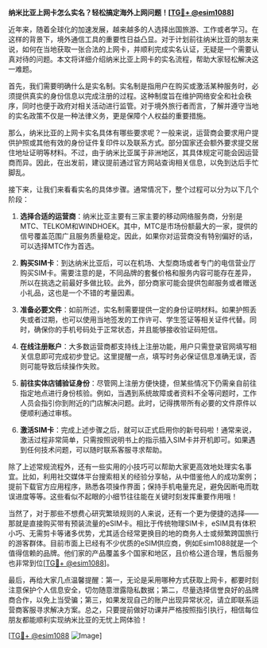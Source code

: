 **纳米比亚上网卡怎么实名？轻松搞定海外上网问题！[[TG💪+ @esim1088](https://t.me/s/esim1088)]**

近年来，随着全球化的加速发展，越来越多的人选择出国旅游、工作或者学习。在这样的背景下，境外通信工具的重要性日益凸显。对于计划前往纳米比亚的朋友来说，如何在当地获取一张合法的上网卡，并顺利完成实名认证，无疑是一个需要认真对待的问题。本文将详细介绍纳米比亚上网卡的实名流程，帮助大家轻松解决这一难题。

首先，我们需要明确什么是实名制。实名制是指用户在购买或激活某种服务时，必须提供真实的身份信息以完成注册的过程。这种制度旨在维护网络安全和社会秩序，同时也便于政府对相关活动进行监管。对于境外旅行者而言，了解并遵守当地的实名政策不仅是一种法律义务，更是保障个人权益的重要措施。

那么，纳米比亚的上网卡实名具体有哪些要求呢？一般来说，运营商会要求用户提供护照或其他有效的身份证件复印件以及联系方式。部分国家还会额外要求提交居住地址证明等材料。不过，由于纳米比亚属于非洲地区，其具体规定可能会因运营商而异。因此，在出发前，建议提前通过官方网站查询相关信息，以免到达后手忙脚乱。

接下来，让我们来看看实名的具体步骤。通常情况下，整个过程可以分为以下几个阶段：

1. **选择合适的运营商**：纳米比亚主要有三家主要的移动网络服务商，分别是MTC、TELKOM和WINDHOEK。其中，MTC是市场份额最大的一家，提供的信号覆盖范围广且服务质量稳定。因此，如果你对运营商没有特别偏好的话，可以选择MTC作为首选。

2. **购买SIM卡**：到达纳米比亚后，可以在机场、大型商场或者专门的电信营业厅购买SIM卡。需要注意的是，不同品牌的套餐价格和服务内容可能存在差异，所以在挑选之前最好多做比较。此外，部分商家可能会提供包邮服务或者赠送小礼品，这也是一个不错的考量因素。

3. **准备必要文件**：如前所述，实名制需要提供一定的身份证明材料。如果护照丢失或者过期，也可以使用当地签发的工作许可、学生签证等相关证件代替。同时，确保你的手机号码处于正常状态，并且能够接收验证码短信。

4. **在线注册账户**：大多数运营商都支持线上注册功能，用户只需登录官网填写相关信息即可完成初步登记。这里提醒一点，填写时务必保证信息准确无误，否则可能导致后续操作失败。

5. **前往实体店铺验证身份**：尽管网上注册方便快捷，但某些情况下仍需亲自前往指定地点进行身份核验。例如，当遇到系统故障或者资料不全等问题时，工作人员会指引你到附近的门店解决问题。此时，记得携带所有必要的文件原件以便顺利通过审核。

6. **激活SIM卡**：完成上述步骤之后，就可以正式启用你的新号码啦！通常来说，激活过程非常简单，只需按照说明书上的指示插入SIM卡并开机即可。如果遇到任何技术问题，可以随时联系客服寻求帮助。

除了上述常规流程外，还有一些实用的小技巧可以帮助大家更高效地处理实名事宜。比如，利用社交媒体平台搜索相关的经验分享帖，从中借鉴他人的成功案例；提前下载官方应用程序，熟悉各项操作界面；保持手机电量充足，避免因断电而耽误进度等等。这些看似不起眼的小细节往往能在关键时刻发挥重要作用哦！

当然了，对于那些不想费心研究繁琐规则的人来说，还有一个更为便捷的选择——那就是直接购买带有预装流量的eSIM卡。相比于传统物理SIM卡，eSIM具有体积小巧、无需剪卡等诸多优势，尤其适合经常更换目的地的商务人士或频繁跨国旅行的游客群体。目前市面上已经有不少优质的eSIM供应商，例如Esim1088就是一个值得信赖的品牌。他们家的产品覆盖多个国家和地区，且价格公道合理，售后服务也非常到位[[TG💪+ @esim1088](https://t.me/s/esim1088)]。

最后，再给大家几点温馨提醒：第一，无论是采用哪种方式获取上网卡，都要时刻注意保护个人信息安全，切勿随意泄露隐私数据；第二，尽量选择信誉良好的品牌商合作，以免上当受骗；第三，如果发现自己的账户出现异常状况，请立即联系运营商客服寻求解决方案。总之，只要提前做好功课并严格按照指引执行，相信每位朋友都能顺利实现纳米比亚的无忧上网体验！

[[TG💪+ @esim1088](https://t.me/s/esim1088) ![Image](https://i.postimg.cc/4NQfJmqS/Snipaste-2025-05-13-00-14-12.png)]